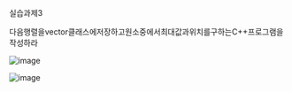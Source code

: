 실습과제3

다음행렬을vector클래스에저장하고원소중에서최대값과위치를구하는C++프로그램을작성하라

![image](https://github.com/user-attachments/assets/248834a2-2c10-406c-81dd-700a2eb9aad9)

![image](https://github.com/user-attachments/assets/245a1a95-1e26-4cc2-bc98-7e90b0f6fdbd)

